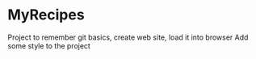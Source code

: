 # MyRecipes
Project to remember git basics, create web site, load it into browser
Add some style to the project